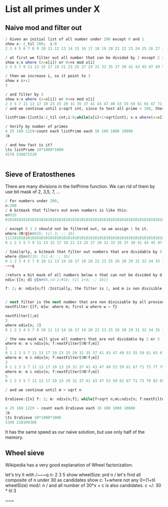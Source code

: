 
~~~q
~~~
# List all primes under X

## Naive mod and filter out
~~~q
/ Given an initial list of all number under 200 except 0 and 1
show x: 2_til 200;  i:0
2 3 4 5 6 7 8 9 10 11 12 13 14 15 16 17 18 19 20 21 22 23 24 25 26 27 28 29 3..

/ at first we filter out all number that can be divided by 2 except 2 itself
show x:x where (x=x[i]) or 0<>x mod x[i]
2 3 5 7 9 11 13 15 17 19 21 23 25 27 29 31 33 35 37 39 41 43 45 47 49 51 53 5..

/ then we increase i, so it point to 3
show x i+:1
3

/ and filter by 3
show x:x where (x=x[i]) or 0<>x mod x[i]
2 3 5 7 11 13 17 19 23 25 29 31 35 37 41 43 47 49 53 55 59 61 65 67 71 73 77 ..
/ and we continue until i>sqrt cnt, since to test all prime < 100, there is no need to divide by 11.
~~~
~~~q
listPrime:{[cnt]x:2_til cnt;i:0;while[x[i]<1+sqrt[cnt]; x:x where(x=x[i])or 0<>x mod x[i]; i+:1]; x}
~~~
~~~q
/ Verify by number of primes
4 25 168 1229~count each listPrime each 10 100 1000 10000
1b

/ and how fast is it?
\ts listPrime 10*1000*1000
4578 536871520
~~~
~~~q

~~~
## Sieve of Eratosthenes
There are many divisions in the listPrime function. We can rid of them by use bit mask of 2, 3,5, 7, ...
~~~q
/ For numbers under 200,
n:200
/ A bitmask that filters out even numbers is like this:
n#01b
01010101010101010101010101010101010101010101010101010101010101010101010101010..

/ except 0 1 2 should not be filtered out, so we assign 1 to it.
where 0N!@[n#01b; til 3; :; 1b]
11110101010101010101010101010101010101010101010101010101010101010101010101010..
0 1 2 3 5 7 9 11 13 15 17 19 21 23 25 27 29 31 33 35 37 39 41 43 45 47 49 51 ..

/ Similarly, a bitmask that filter out numbers that are dividable by 3 is:
where @[n#011b; til 4; :; 1b]
0 1 2 3 4 5 7 8 10 11 13 14 16 17 19 20 22 23 25 26 28 29 31 32 34 35 37 38 4..
~~~q

/return a bit mask of all numbers below n that can not be divided by d
ndiv:{[n; d] @[n#0b,(d-1)#1b; til 1+d; :; 1b]}

~~~
~~~q
f: 2; m: ndiv[n;f] /Initially, the filter is 2, and m is non divisible mask of 2
~~~
~~~q

/ next filter is the next number that are non divisiable by all previous filters
nextFilter:{[f; m]w: where m; first w where w > f}

~~~
~~~q
nextFilter[2;m]
3
where ndiv[n; 3]
0 1 2 3 4 5 7 8 10 11 13 14 16 17 19 20 22 23 25 26 28 29 31 32 34 35 37 38 4..

/ the new mask will give all numbers that are not dividable by 2 or 3
where m: m & ndiv[n; f:nextFilter[0N!f;m]]
2
0 1 2 3 5 7 11 13 17 19 23 25 29 31 35 37 41 43 47 49 53 55 59 61 65 67 71 73..
where m: m & ndiv[n; f:nextFilter[0N!f;m]]
3
0 1 2 3 5 7 11 13 17 19 23 29 31 37 41 43 47 49 53 59 61 67 71 73 77 79 83 89..
where m: m & ndiv[n; f:nextFilter[0N!f;m]]
5
0 1 2 3 5 7 11 13 17 19 23 29 31 37 41 43 47 53 59 61 67 71 73 79 83 89 97 10..

/ and we continue until m > sqrt n
~~~
~~~q
EraSieve:{[n] f: 2; m: ndiv[n;f]; while[f<sqrt n;m&:ndiv[n; f:nextFilter[f;m]]]; 2_ where m}

~~~
~~~q
4 25 168 1229 ~ count each EraSieve each 10 100 1000 10000
1b
\ts EraSieve 10*1000*1000
5348 218104368
~~~
It has the same speed as our naive solution, but use only half of the memory.

## Wheel sieve

Wikipedia has a very good explanation of Wheel factorization.

let's try it with
/~~~q
n: 2 3 5
show wheelSize: prd n
/ let's find all composite of n under 30 as candidates
show c: 1+where not any 0=(1+til wheelSize) mod/: n
/ and all number of 30*x + c is also candidates.
c +/: 30 * til 3


\~~~

~~~q


